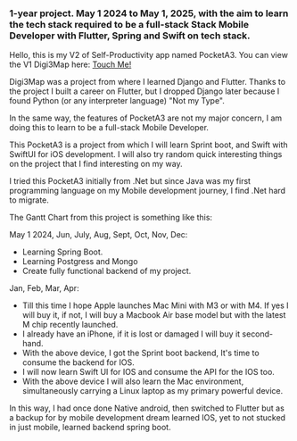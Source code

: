 <h3> 1-year project. May 1 2024 to May 1, 2025, with the aim to learn the tech stack required to be a full-stack Stack Mobile Developer with Flutter, Spring and Swift on tech stack. </h3>

Hello, this is my V2 of Self-Productivity app named PocketA3. You can view the V1 Digi3Map here: [Touch Me!](https://github.com/AradhyaNepal/Digi3Map)

Digi3Map was a project from where I learned Django and Flutter. 
Thanks to the project I built a career on Flutter, but I dropped Django later because I found Python (or any interpreter language) "Not my Type".

In the same way, the features of PocketA3 are not my major concern, I am doing this to learn to be a full-stack Mobile Developer.

This PocketA3 is a project from which I will learn Sprint boot, and Swift with SwiftUI for iOS development.
I will also try random quick interesting things on the project that I find interesting on my way.

I tried this PocketA3 initially from .Net but since Java was my first programming language on my Mobile development journey, I find .Net hard to migrate.

The Gantt Chart from this project is something like this:

May 1 2024, Jun, July, Aug, Sept, Oct, Nov, Dec: 
  - Learning Spring Boot.
  - Learning Postgress and Mongo
  - Create fully functional backend of my project.

Jan, Feb, Mar, Apr:
  - Till this time I hope Apple launches Mac Mini with M3 or with M4. If yes I will buy it, if not, I will buy a Macbook Air base model but with the latest M chip recently launched.
  - I already have an iPhone, if it is lost or damaged I will buy it second-hand.
  - With the above device, I got the Sprint boot backend, It's time to consume the backend for IOS.
  - I will now learn Swift UI for IOS and consume the API for the IOS too.
  - With the above device I will also learn the Mac environment, simultaneously carrying a Linux laptop as my primary powerful device.


In this way, I had once done Native android, then switched to Flutter but as a backup for by mobile development dream learned IOS, yet to not stucked in just mobile, learned backend spring boot.


